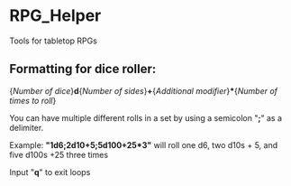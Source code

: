 # RPG_Helper
Tools for tabletop RPGs

## Formatting for dice roller:
{_Number of dice_}__d__{_Number of sides_}__+__{_Additional modifier_}__*__{_Number of times to roll_}

You can have multiple different rolls in a set by using a semicolon "__;__" as a delimiter.

Example:
**"1d6;2d10+5;5d100+25*3"** will roll one d6, two d10s + 5, and five d100s +25 three times

Input "__q__" to exit loops
